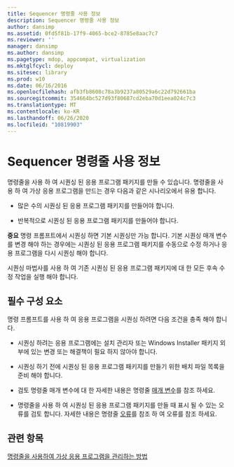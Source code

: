 ```yaml
---
title: Sequencer 명령줄 사용 정보
description: Sequencer 명령줄 사용 정보
author: dansimp
ms.assetid: 0fd5f81b-17f9-4065-bce2-8785e8aac7c7
ms.reviewer: ''
manager: dansimp
ms.author: dansimp
ms.pagetype: mdop, appcompat, virtualization
ms.mktglfcycl: deploy
ms.sitesec: library
ms.prod: w10
ms.date: 06/16/2016
ms.openlocfilehash: afb3fb8608c78a3b9237a80529a6c22d792661ba
ms.sourcegitcommit: 354664bc527d93f80687cd2eba70d1eea024c7c3
ms.translationtype: MT
ms.contentlocale: ko-KR
ms.lasthandoff: 06/26/2020
ms.locfileid: "10819903"
---
```

# Sequencer 명령줄 사용 정보


명령줄을 사용 하 여 시퀀싱 된 응용 프로그램 패키지를 만들 수 있습니다. 명령줄을 사용 하 여 가상 응용 프로그램을 만드는 경우 다음과 같은 시나리오에서 유용 합니다.

-   많은 수의 시퀀싱 된 응용 프로그램 패키지를 만들어야 합니다.

-   반복적으로 시퀀싱 된 응용 프로그램 패키지를 만들어야 합니다.

**중요**  명령 프롬프트에서 시퀀싱 하면 기본 시퀀싱만 가능 합니다. 기본 시퀀싱 매개 변수를 변경 해야 하는 경우에는 시퀀싱 된 응용 프로그램 패키지를 수동으로 수정 하거나 응용 프로그램을 다시 시퀀싱 해야 합니다.

 

시퀀싱 마법사를 사용 하 여 기존 시퀀싱 된 응용 프로그램 패키지에 대 한 모든 후속 수정 작업을 실행 해야 합니다.

## 필수 구성 요소


명령 프롬프트를 사용 하 여 응용 프로그램을 시퀀싱 하려면 다음 조건을 충족 해야 합니다.

-   시퀀싱 하려는 응용 프로그램에는 설치 관리자 또는 Windows Installer 패키지 외부에 있는 변경 또는 해결책이 필요 하지 않아야 합니다.

-   시퀀싱 하기 전에 시퀀싱 된 응용 프로그램 패키지를 만들기 위한 배치 파일 목록을 준비 해야 합니다.

-   검토 명령줄 매개 변수에 대 한 자세한 내용은 명령줄 [매개 변수](command-line-parameters.md)를 참조 하세요.

-   명령줄을 사용 하 여 시퀀싱 된 응용 프로그램 패키지를 만들 때 표시 될 수 있는 오류를 검토 합니다. 자세한 내용은 명령줄 [오류](command-line-errors.md)를 참조 하 여 오류를 참조 하세요.

## 관련 항목


[명령줄을 사용하여 가상 응용 프로그램을 관리하는 방법](how-to-manage-virtual-applications-using-the-command-line.md)

 

 





